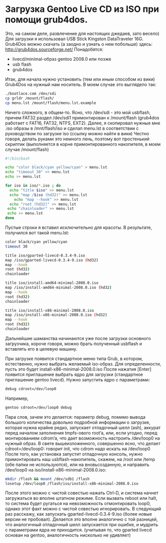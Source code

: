 # Загрузка Gentoo Live CD из ISO при помощи grub4dos.
Это, на самом деле, развлечение для настоящих джедаев, зато весело) Для загрузки я использовал USB Stick Kingston DataTraveler 16G. Grub4Dos можно скачать (а заодно и узнать о нем побольше) здесь: http://grub4dos.sourceforge.net/ Понадобятся:

- livecd/minimal-образ gentoo 2008.0 или позже
- usb flash
- grub4dos

Итак, для начала нужно установить (тем или иным способом из вики) Grub4Dos на нужный нам носитель. В моем случае это выглядело так:

```bash
./bootlace.com /dev/sdi
cp grldr /mount/flash/
cp menu.lst /mount/flash/menu.lst.example
```

Ничего сложного, в общем-то. Ясно, что /dev/sdi - это мой usbflash, причем FAT32 раздел /dev/sdi1 примонтирован к /mount/flash (grub4dos работает с FAT16, FAT32, NTFS, EXT2). Далее, я скопировал нужные мне .iso образы в /mnt/flash/iso и сделал menu.lst в соответствии с руководством по загрузке iso (ссылку можно найти в вики) Честно говоря, делать руками это немного лень, поэтому вот простенький скриптик (выполняется в корне примонтированного накопителя, в моем случае /mount/flash)

```bash
#!/bin/bash

echo "color black/cyan yellow/cyan" > menu.lst
echo "timeout 30" >> menu.lst
echo >> menu.lst

for iso in iso/*.iso ; do
  echo "title $iso" >> menu.lst
  echo "map /$iso (hd32)" >> menu.lst
    echo "map --hook" >> menu.lst
  echo "root (hd32)" >> menu.lst
 echo "chainloader" >> menu.lst
 echo >> menu.lst
done
```

Пустые строки я вставил исключительно для красоты. В результате, получился вот такой menu.lst:

```bash
color black/cyan yellow/cyan
timeout 30

title iso/gparted-livecd-0.3.4-9.iso
map /iso/gparted-livecd-0.3.4-9.iso (hd32)
map --hook
root (hd32)
chainloader

title iso/install-amd64-minimal-2008.0.iso
map /iso/install-amd64-minimal-2008.0.iso (hd32)
map --hook
root (hd32)
chainloader

title iso/install-x86-minimal-2008.0.iso
map /iso/install-x86-minimal-2008.0.iso (hd32)
map --hook
root (hd32)
chainloader
```

Дальнейшие шаманства начинаются уже после загрузки основного загрузчика, короче говоря, можно брать полученный usbflash и вставлять его в целевую машину.

При загрузке появится стандартное меню типа Grub, в котором, естественно, нужно выбрать желаемый iso-образ. Для определенности, пусть это будет install-x86-minimal-2008.0.iso После нажатия [Enter] появится приглашение выбрать ядро для загрузки (стандартное приглашение gentoo livecd). Нужно запустить ядро с параметрами:

```bash
debug cdroot=/dev/loop0
```

Например,
```bash
gentoo cdroot=/dev/loop0 debug
```

Пара слов, зачем это делается: параметр debug, помимо вывода большого количества довольно подробной информации о загрузке, которая нужна крайне редко, запускает отладочный шелл (ash), аккурат перед началом заполнения tmpfs-ового root’a, или, если угодно, перед монтированием cdrom’a, что дает возможность настроить /dev/loop0 на нужный образ. В свете вышеизложенного, совершенно ясно, что делает cdroot=/dev/loop0: говорит init, что cdrom надо искать на /dev/loop0 После того, как установка запустит отладочную консоль, нужно примонтировать наш usbflash-накопитель, скажем, на /root или /temp (обе папки не используются), или на вновьсозданную, и направить /dev/loop0 на iso/install-x86-minimal-2008.0.iso:

```bash
mkdir /flash && mount /dev/sdb1 /flash
losetup /dev/loop0 /flash/iso/install-x86-minimal-2008.0.iso
```

После этого можно с чистой совестью нажать Ctrl-D, и система начнет загружаться во вполне штатном режиме. Если вызвать reboot или halt, то система будет ругаться на невозможность отмонтировать loop0, однако этот факт можно с чистой совестью игнорировать. В следующий раз расскажу, как запускать gparted-livecd-0.3.4-9.iso (более новые версии не пробовал). Делается это вполне аналогично с той разницей, что аналогичный отладочный шелл запускается при ошибке, и мудрить с параметрами ядра не приходится. (учитывая то, что gparted livecd основан на gentoo, аналогичность нисколько не удивляет)
